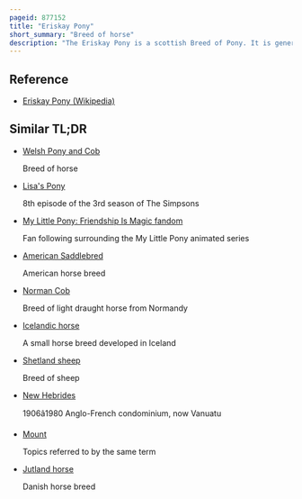 ```yaml
---
pageid: 877152
title: "Eriskay Pony"
short_summary: "Breed of horse"
description: "The Eriskay Pony is a scottish Breed of Pony. It is generally grey in Colour and has a Dense Waterproof Coat that protects it in the Harshest Weather. The Breed developed in ancient Times in the Hebrides of Scotland, and a small Population remained pure and protected from crossbreeding by the Remoteness of the Islands. It is used as a Mount for light draught Work for Children in many equestrian Disciplines and for driving."
---
```


## Reference

- [Eriskay Pony (Wikipedia)](https://en.wikipedia.org/?curid=877152)

## Similar TL;DR

- [Welsh Pony and Cob](/tldr/en/welsh-pony-and-cob)

  Breed of horse

- [Lisa's Pony](/tldr/en/lisas-pony)

  8th episode of the 3rd season of The Simpsons

- [My Little Pony: Friendship Is Magic fandom](/tldr/en/my-little-pony-friendship-is-magic-fandom)

  Fan following surrounding the My Little Pony animated series

- [American Saddlebred](/tldr/en/american-saddlebred)

  American horse breed

- [Norman Cob](/tldr/en/norman-cob)

  Breed of light draught horse from Normandy

- [Icelandic horse](/tldr/en/icelandic-horse)

  A small horse breed developed in Iceland

- [Shetland sheep](/tldr/en/shetland-sheep)

  Breed of sheep

- [New Hebrides](/tldr/en/new-hebrides)

  1906â1980 Anglo-French condominium, now Vanuatu

- [Mount](/tldr/en/mount)

  Topics referred to by the same term

- [Jutland horse](/tldr/en/jutland-horse)

  Danish horse breed
